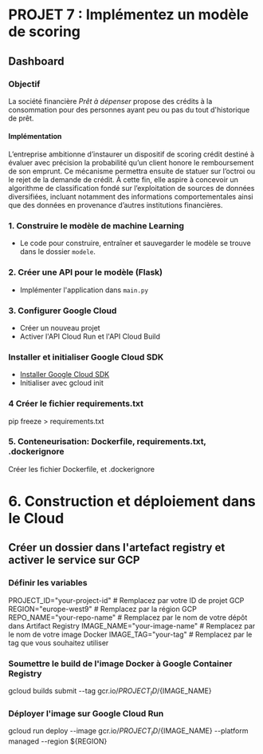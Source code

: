 # PROJET 7 : Implémentez un modèle de scoring

## Dashboard

### Objectif 
La société financière *Prêt à dépenser* propose des crédits à la consommation pour des personnes ayant peu ou pas du tout d'historique de prêt.

#### Implémentation
L’entreprise ambitionne d’instaurer un dispositif de scoring crédit destiné à évaluer avec précision la probabilité qu’un client honore le remboursement de son emprunt. Ce mécanisme permettra ensuite de statuer sur l’octroi ou le rejet de la demande de crédit. À cette fin, elle aspire à concevoir un algorithme de classification fondé sur l’exploitation de sources de données diversifiées, incluant notamment des informations comportementales ainsi que des données en provenance d’autres institutions financières.

### 1. Construire le modèle de machine Learning
- Le code pour construire, entraîner et sauvegarder le modèle se trouve dans le dossier `modele`.

### 2. Créer une API pour le modèle (Flask)
- Implémenter l'application dans `main.py`

### 3. Configurer Google Cloud 
- Créer un nouveau projet
- Activer l'API Cloud Run et l'API Cloud Build

### Installer et initialiser Google Cloud SDK
- [Installer Google Cloud SDK](https://cloud.google.com/sdk/docs/install)
- Initialiser avec gcloud init

### 4 Créer le fichier requirements.txt
pip freeze > requirements.txt

### 5. Conteneurisation:  Dockerfile, requirements.txt, .dockerignore
Créer les fichier Dockerfile, et .dockerignore

# 6. Construction et déploiement dans le Cloud

## Créer un dossier dans l'artefact registry et activer le service sur GCP

### Définir les variables
PROJECT_ID="your-project-id"      # Remplacez par votre ID de projet GCP
REGION="europe-west9"             # Remplacez par la région GCP
REPO_NAME="your-repo-name"        # Remplacez par le nom de votre dépôt dans Artifact Registry
IMAGE_NAME="your-image-name"      # Remplacez par le nom de votre image Docker
IMAGE_TAG="your-tag"              # Remplacez par le tag que vous souhaitez utiliser

### Soumettre le build de l'image Docker à Google Container Registry
gcloud builds submit --tag gcr.io/${PROJECT_ID}/${IMAGE_NAME}

### Déployer l'image sur Google Cloud Run
gcloud run deploy --image gcr.io/${PROJECT_ID}/${IMAGE_NAME} --platform managed --region ${REGION}
